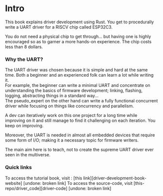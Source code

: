 # Intro

This book explains driver development using Rust. You get to procedurally write a UART driver for a RISCV chip called ESP32C3.  

You do not need a physical chip to get through... but having one is highly encouraged so as to garner a more hands-on experience. The chip costs less than 8 dollars. 


### Why the UART?

The UART driver was chosen because it is simple and hard at the same time. Both a beginner and an experienced folk can learn a lot while writing it.  
For example, the beginner can write a minimal UART and concentrate on understanding the basics of firmware development; linking, flashing, logging, abstracting things in a standard way...  
The pseudo_expert on the other hand can write a fully functional concurrent driver while focusing on things like concurrency and parallelism.  

A dev can iteratively work on this one project for a long time while improving on it and still manage to find it challenging on each iteration. You keep on improving.  

Moreover, the UART is needed in almost all embedded devices that require some form of I/O; making it a necessary topic for firmware writers.  


The main aim here is to teach, not to create the supreme UART driver ever seen in the multiverse.    

### Quick links

To access the tutorial book, visit : [this link][driver-development-book-website] [undone: broken link]
To access the source-code, visit [this-repo/driver_code][driver-code] [undone: broken link]
